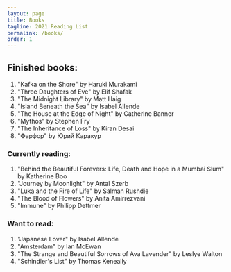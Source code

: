 ```yaml
---
layout: page
title: Books
tagline: 2021 Reading List
permalink: /books/
order: 1
---
```


<h2>Finished books:</h2>
<ol>
  <li>"Kafka on the Shore" by Haruki Murakami</li>
  <li>"Three Daughters of Eve" by Elif Shafak</li>
  <li>"The Midnight Library" by Matt Haig</li>
  <li>"Island Beneath the Sea" by Isabel Allende</li>
  <li>"The House at the Edge of Night" by Catherine Banner</li>
  <li>"Mythos" by Stephen Fry</li>
  <li>"The Inheritance of Loss" by Kiran Desai</li>
  <li>"Фарфор" by Юрий Каракур</li>
</ol>

<h3>Currently reading:</h3>
<ol>
  <li>"Behind the Beautiful Forevers: Life, Death and Hope in a Mumbai Slum" by Katherine Boo</li>
  <li>"Journey by Moonlight" by Antal Szerb</li>
  <li>"Luka and the Fire of Life" by Salman Rushdie</li>
  <li>"The Blood of Flowers" by Anita Amirrezvani</li>
  <li>"Immune" by Philipp Dettmer</li>
</ol>

<h3>Want to read:</h3>
<ol>
  <li>"Japanese Lover" by Isabel Allende</li>
  <li>"Amsterdam" by Ian McEwan</li>
  <li>"The Strange and Beautiful Sorrows of Ava Lavender" by Leslye Walton</li>
  <li>"Schindler's List" by Thomas Keneally</li>
</ol>



